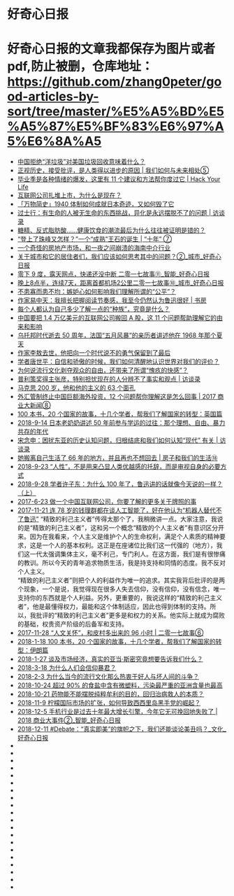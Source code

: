 # 好奇心日报
# 好奇心日报的文章我都保存为图片或者pdf,防止被删，仓库地址：https://github.com/zhang0peter/good-articles-by-sort/tree/master/%E5%A5%BD%E5%A5%87%E5%BF%83%E6%97%A5%E6%8A%A5
*   [中国拒绝“洋垃圾”对美国垃圾回收意味着什么？](http://www.qdaily.com/articles/53795.html)
*   [正视历史，接受批评，是人类得以进步的原因 | 我们如何与未来相处⑤](http://www.qdaily.com/articles/52682.html)
*   [毕业季是各种情绪的爆发，这里有 11 个建议和方法帮你度过它 | Hack Your Life](http://www.qdaily.com/cards/53628.html)
*   [互联网公司扎堆上市，为什么是现在？](http://www.qdaily.com/articles/54764.html)
*   [「万物简史」1940 体制如何成就日本奇迹，又如何毁了它](http://www.qdaily.com/articles/54743.html)
*   [过士行：有生命的人被无生命的东西挑战，异化是永远摆脱不了的问题 | 访谈录](http://www.qdaily.com/articles/54894.html)
*   [糖精、反式脂肪酸……健康饮食的潮流最后为什么往往被证明是错的？](http://www.qdaily.com/articles/54700.html)
*   [“登上了珠峰又怎样？”一个“成熟”王石的诞生 | “十年” ⑦](http://www.qdaily.com/articles/54065.html)
*   [一个奇怪的房地产市场，和一夜之间崩溃的海南中介行业](http://www.qdaily.com/articles/55191.html)
*   [关于城市和它的居住者们，我们应该如何思考其中的问题？②_城市_好奇心日报](https://github.com/zhang0peter/good-articles-by-sort/blob/master/精选/关于城市和它的居住者们，我们应该如何思考其中的问题？②_城市_好奇心日报.pdf)
*   [零下 9 度，露天网点，快递还没中断   二零一七故事⑪_智能_好奇心日报](https://github.com/zhang0peter/good-articles-by-sort/blob/master/精选/零下9度，露天网点，快递还没中断二零一七故事⑪_智能_好奇心日报.pdf)
*   [晚上8点半，连续7天，距离首都机场2公里二零一七故事⑩_城市_好奇心日报](https://github.com/zhang0peter/good-articles-by-sort/blob/master/精选/晚上8点半，连续7天，距离首都机场2公里二零一七故事⑩_城市_好奇心日报.pdf)
*   [不患寡而患不均：嫉妒心如何影响我们理解所谓的“公平”？](http://www.qdaily.com/articles/53101.html)
*   [作家易中天：我擅长把握阅读节奏感，我至今仍然认为鲁迅很好 | 书房](http://www.qdaily.com/articles/52774.html)
*   [每个人都认为自己多少了解一点的“种族”，究竟是什么？](http://www.qdaily.com/articles/52702.html)
*   [中国要把 1.4 万亿美元的互联网公司搬回 A 股，这 11 个问题帮助理解它的由来和影响](http://www.qdaily.com/cards/51306.html)
*   [乌托邦时代逝去 50 周年，法国“五月风暴”的亲历者讲述他在 1968 年那个夏天](http://www.qdaily.com/articles/55521.html)
*   [作家李敖去世，他把向一个时代说不的勇气保留到了最后](http://www.qdaily.com/articles/51218.html?share_from=app)
*   [学者唐世平：自信和骄傲的时候，我们如何清醒地认识世界对我们的评价？](http://www.qdaily.com/articles/51345.html?share_from=app)
*   [为何说流行文化剥夺观众的自由，还带来了所谓“愧疚的快感”？](http://www.qdaily.com/articles/52330.html?share_from=app)
*   [普利策奖得主张彦，特别担忧现在的人分辨不了事实和观点 | 访谈录](http://www.qdaily.com/articles/51186.html?share_from=app)
*   [马克思 200 岁，他和他的主义的 63 个面孔](http://www.qdaily.com/articles/52865.html?share_from=app)
*   [外汇管制终止中国巨额海外投资，12 个问题帮你理解这是怎么回事 | 2017 商业大新闻⑧](http://www.qdaily.com/cards/49437.html?share_from=app)
*   [100 本书，20 个国家的故事，十几个学者，帮我们了解国家的转型：英国篇](http://www.qdaily.com/cards/51625.html?share_from=app)
*   [2018-9-14 日本老奶奶讲述 50 年前参与学运的过往：那个理想、自由、暴力共存的年代](http://www.qdaily.com/articles/56243.html?share_from=app)
*   [宋念申：困扰东亚的历史认知问题，归根结底和我们如何认知“现代” 有关 | 访谈录](http://www.qdaily.com/articles/56218.html?share_from=app)
*   [她搬离自己生活了 66 年的地方，并且再也不想回去 | 房子和我们的生活⑱](http://www.qdaily.com/articles/55994.html?share_from=app)
*   [2018-9-23 “人性”，不是用来凸显人类优越感的托辞，而是审视自身的必要方式](http://www.qdaily.com/articles/55542.html?share_from=app)
*   [2018-9-28 学者许子东：为什么 100 年了，鲁迅讲的话就像今天说的一样？（上）](http://www.qdaily.com/articles/55720.html?share_from=app)
*   [2017-6-23 做一个中国互联网公司，你要了解的更多关于牌照的事](http://www.qdaily.com/cards/36168.html?share_from=app)
*   [2017-11-21 连 78 岁的钱理群都在谈人工智能了，好在他认为“机器人替代不了鲁迅”](http://www.qdaily.com/articles/47394.html?share_from=app)
“精致的利己主义者”传得太那个了，我稍微讲一点。大家注意，我说的是“精致的利己主义者”，这和另一个概念“精致的个人主义者”有意识区分开来。因为在我看来，个人主义是维护个人的生命权利，满足个人素质的精神要求，这是一个人的基本权利。这正是在座诸位比我们这一代强的（地方），我们这一代太强调集体主义，毫不利己，专门利人。在这方面，我们是有很惨痛的教训。所以今天的青年追求物质生活，我是持支持和同情的态度。我不反对个人主义。     
“精致的利己主义者”则把个人的利益作为唯一的追求。其实我背后批评的是两个现象，一个是说，我觉得现在很多人失去信仰，没有信仰，没有信念，唯一支持你的东西就是个人利益。另外，更重要的，我说这样的“精致的利己主义者”，他是最懂得权力，最能和这个体制适应，因此也得到体制的支持。所以，我批评的“精致的利己主义者”更多是和权力的关系。他实际上就成为腐败的基础，权贵资产阶级的后备军和支持。
*   [2017-11-28 “人文关怀”，和皮村多出来的 96 小时 | 二零一七故事⑥](http://www.qdaily.com/articles/47670.html?share_from=app)
*   [2018-1-18 100 本书，20 个国家的故事，十几个学者，帮我们了解国家的转型：伊朗篇](http://www.qdaily.com/cards/49330.html?share_from=app)
*   [2018-1-27 谈及市场经济，真实的亚当·斯密究竟想要告诉我们什么？](http://www.qdaily.com/articles/49608.html?share_from=app)
*   [2018-3-18 为什么人们会信仰暴君？](http://www.qdaily.com/articles/51136.html?share_from=app)
*   [2018-2-3 为什么当今的流行文化那么热衷于好人与坏人间的斗争？](http://www.qdaily.com/articles/49839.html?share_from=app)
*   [2018-10-24 超过 90% 的食盐中含有微塑料，污染最严重的亚洲含量也最高](http://www.qdaily.com/articles/57558.html?share_from=app)
*   [2018-10-21 药物能不能摆脱纯粹牟利的目的，回归治病救人的本质？](http://www.qdaily.com/articles/57487.html?share_from=app)
*   [2018-11-9 柠檬国际市场的扩张，如何导致西西里岛黑手党的崛起？](http://www.qdaily.com/articles/57725.html?share_from=app)
*   [2018-12-5 手机行业是过去十年最大增长引擎，今年它无可挽回地失败了 | 2018 商业大事件②_智能_好奇心日报](http://www.qdaily.com/articles/58902.html?share_from=app)
*   [2018-12-11 #Debate：“真实即美”的旗帜之下，我们还能谈论美丑吗？_文化_好奇心日报](http://www.qdaily.com/articles/59036.html?share_from=app)
*   []()
*   []()
*   []()
*   []()
*   []()
*   []()
*   []()
*   []()
*   []()
*   []()
*   []()
*   []()
*   []()
*   []()
*   []()
*   []()
*   []()
*   []()
*   []()
*   []()






